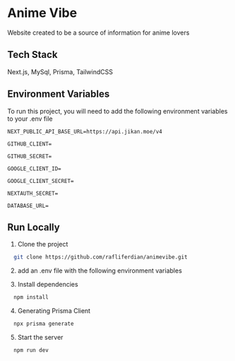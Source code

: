 
# Anime Vibe

Website created to be a source of information for anime lovers


## Tech Stack

Next.js, MySql, Prisma, TailwindCSS

## Environment Variables

To run this project, you will need to add the following environment variables to your .env file

`NEXT_PUBLIC_API_BASE_URL=https://api.jikan.moe/v4`

`GITHUB_CLIENT=`

`GITHUB_SECRET=`

`GOOGLE_CLIENT_ID=`

`GOOGLE_CLIENT_SECRET=`

`NEXTAUTH_SECRET=`

`DATABASE_URL=`
## Run Locally

1. Clone the project

```bash
  git clone https://github.com/rafliferdian/animevibe.git
```

2. add an .env file with the following environment variables

3. Install dependencies

```bash
  npm install
```

4. Generating Prisma Client

```bash
  npx prisma generate
```

5. Start the server

```bash
  npm run dev
```

